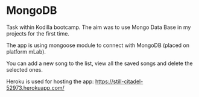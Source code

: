 # MongoDB
Task within Kodilla bootcamp. The aim was to use Mongo Data Base in my projects for the first time.

The app is using mongoose module to connect with MongoDB (placed on platform mLab).

You can add a new song to the list, view all the saved songs and delete the selected ones.

Heroku is used for hosting the app: https://still-citadel-52973.herokuapp.com/
